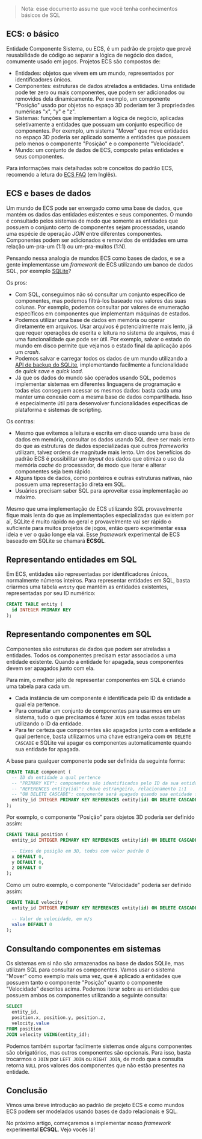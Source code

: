 > Nota: esse documento assume que você tenha conhecimentos básicos de SQL

## ECS: o básico
Entidade Componente Sistema, ou ECS, é um padrão de projeto que provê reusabilidade de código ao separar a lógica de negócio dos dados, comumente usado em jogos.
Projetos ECS são compostos de:
- Entidades: objetos que vivem em um mundo, representados por identificadores únicos.
- Componentes: estruturas de dados atrelados a entidades.
  Uma entidade pode ter zero ou mais componentes, que podem ser adicionados ou removidos dela dinamicamente.
  Por exemplo, um componente "Posição" usado por objetos no espaço 3D poderiam ter 3 propriedades numéricas "x", "y" e "z".
- Sistemas: funções que implementam a lógica de negócio, aplicadas seletivamente a entidades que possuam um conjunto específico de componentes.
  Por exemplo, um sistema "Mover" que move entidades no espaço 3D poderia ser aplicado somente a entidades que possuem pelo menos o componente "Posição" e o componente "Velocidade".
- Mundo: um conjunto de dados de ECS, composto pelas entidades e seus componentes.

Para informações mais detalhadas sobre conceitos do padrão ECS, recomendo a letura do [ECS FAQ](https://www.flecs.dev/ecs-faq/) (em Inglês).


## ECS e bases de dados
Um mundo de ECS pode ser enxergado como uma base de dados, que mantém os dados das entidades existentes e seus componentes.
O mundo é consultado pelos sistemas de modo que somente as entidades que possuem o conjunto certo de componentes sejam processadas, usando uma espécie de operação *JOIN* entre diferentes componentes.
Componentes podem ser adicionados e removidos de entidades em uma relação um-pra-um (1:1) ou um-pra-muitos (1:N).

Pensando nessa analogia de mundos ECS como bases de dados, e se a gente implementasse um *framework* de ECS utilizando um banco de dados SQL, por exemplo [SQLite](https://sqlite.org)?

Os pros:
- Com SQL, conseguimos não só consultar um conjunto específico de componentes, mas podemos filtrá-los baseado nos valores das suas colunas.
  Por exemplo, podemos consultar por valores de enumeração específicos em componentes que implementam máquinas de estados.
- Podemos utilizar uma base de dados em memória ou operar diretamente em arquivos.
  Usar arquivos é potencialmente mais lento, já que requer operações de escrita e leitura no sistema de arquivos, mas é uma funcionalidade que pode ser útil.
  Por exemplo, salvar o estado do mundo em disco permite que vejamos o estado final da aplicação após um *crash*.
- Podemos salvar e carregar todos os dados de um mundo utilizando a [API de backup do SQLite](https://www.sqlite.org/backup.html), implementando facilmente a funcionalidade de *quick save* e *quick load*.
- Já que os dados do mundo são operados usando SQL, podemos implementar sistemas em diferentes linguagens de programação e todas elas conseguem acessar os mesmos dados: basta cada uma manter uma conexão com a mesma base de dados compartilhada.
  Isso é especialmente útil para desenvolver funcionalidades específicas de plataforma e sistemas de scripting.

Os contras:
- Mesmo que evitemos a leitura e escrita em disco usando uma base de dados em memória, consultar os dados usando SQL deve ser mais lento do que as estruturas de dados especializadas que outros *frameworks* utilizam, talvez ordens de magnitude mais lento.
  Um dos benefícios do padrão ECS é possibilitar um *layout* dos dados que otimiza o uso da memória *cache* do processador, de modo que iterar e alterar componentes seja bem rápido.
- Alguns tipos de dados, como ponteiros e outras estruturas nativas, não possuem uma representação direta em SQL.
- Usuários precisam saber SQL para aproveitar essa implementação ao máximo.

Mesmo que uma implementação de ECS utilizando SQL provavelmente fique mais lenta do que as implementações especializadas que existem por aí, SQLite é muito rápido no geral e provavelmente vai ser rápido o suficiente para muitos projetos de jogos, então quero experimentar essa ideia e ver o quão longe ela vai.
Esse *framework* experimental de ECS baseado em SQLite se chamará **ECSQL**.


## Representando entidades em SQL
Em ECS, entidades são representadas por identificadores únicos, normalmente números inteiros.
Para representar entidades em SQL, basta criarmos uma tabela `entity` que mantém as entidades existentes, representadas por seu ID numérico:
```sql
CREATE TABLE entity (
  id INTEGER PRIMARY KEY
);
```


## Representando componentes em SQL
Componentes são estruturas de dados que podem ser atreladas a entidades.
Todos os componentes precisam estar associados a uma entidade existente.
Quando a entidade for apagada, seus componentes devem ser apagados junto com ela.

Para mim, o melhor jeito de representar componentes em SQL é criando uma tabela para cada um.
- Cada instância de um componente é identificada pelo ID da entidade a qual ela pertence.
- Para consultar um conjunto de componentes para usarmos em um sistema, tudo o que precisamos é fazer `JOIN` em todas essas tabelas utilizando o ID da entidade.
- Para ter certeza que componentes são apagados junto com a entidade a qual pertence, basta utilizarmos uma chave estrangeira com `ON DELETE CASCADE` e SQLite vai apagar os componentes automaticamente quando sua entidade for apagada.

A base para qualquer componente pode ser definida da seguinte forma:
```sql
CREATE TABLE component (
  -- ID da entidade a qual pertence
  -- "PRIMARY KEY": componentes são identificados pelo ID da sua entidade
  -- "REFERENCES entity(id)": chave estrangeira, relacionamento 1:1
  -- "ON DELETE CASCADE": componente será apagado quando sua entidade for apagada
  entity_id INTEGER PRIMARY KEY REFERENCES entity(id) ON DELETE CASCADE
);
```

Por exemplo, o componente "Posição" para objetos 3D poderia ser definido assim:
```sql
CREATE TABLE position (
  entity_id INTEGER PRIMARY KEY REFERENCES entity(id) ON DELETE CASCADE,

  -- Eixos de posição em 3D, todos com valor padrão 0
  x DEFAULT 0,
  y DEFAULT 0,
  z DEFAULT 0
);
```

Como um outro exemplo, o componente "Velocidade" poderia ser definido assim:
```sql
CREATE TABLE velocity (
  entity_id INTEGER PRIMARY KEY REFERENCES entity(id) ON DELETE CASCADE,

  -- Valor de velocidade, em m/s
  value DEFAULT 0
);
```


## Consultando componentes em sistemas
Os sistemas em si não são armazenados na base de dados SQLile, mas utilizam SQL para consultar os componentes.
Vamos usar o sistema "Mover" como exemplo mais uma vez, que é aplicado a entidades que possuem tanto o componente "Posição" quanto o componente "Velocidade" descritos acima.
Podemos iterar sobre as entidades que possuem ambos os componentes utilizando a seguinte consulta:
```sql
SELECT 
  entity_id,
  position.x, position.y, position.z,
  velocity.value
FROM position
JOIN velocity USING(entity_id);
```

Podemos também suportar facilmente sistemas onde alguns componentes são obrigatórios, mas outros componentes são opcionais.
Para isso, basta trocarmos o `JOIN` por `LEFT JOIN` ou `RIGHT JOIN`, de modo que a consulta retorna `NULL` pros valores dos componentes que não estão presentes na entidade.


## Conclusão
Vimos uma breve introdução ao padrão de projeto ECS e como mundos ECS podem ser modelados usando bases de dado relacionais e SQL.

No próximo artigo, começaremos a implementar nosso *framework* experimental **ECSQL**.
Vejo vocês lá!
